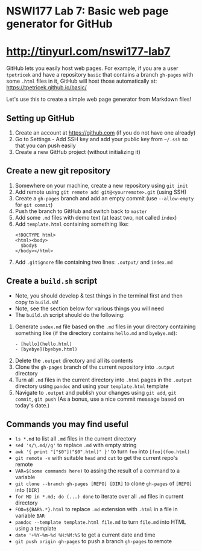 # NSWI177 Lab 7: Basic web page generator for GitHub
# http://tinyurl.com/nswi177-lab7 

GitHub lets you easily host web pages. For example, if you are a user `tpetricek` and
have a repository `basic` that contains a branch `gh-pages` with some `.html` files
in it, GitHub will host those automatically at: https://tpetricek.github.io/basic/

Let's use this to create a simple web page generator from Markdown files!

## Setting up GitHub

1. Create an account at https://github.com (if you do not have one already)
2. Go to Settings - Add SSH key and add your public key from `~/.ssh` so that you can push easily
3. Create a new GitHub project (without initializing it)

## Create a new git repository

1. Somewhere on your machine, create a new repository using `git init`
2. Add remote using `git remote add git@<yourremote>.git` (using SSH)
3. Create a `gh-pages` branch and add an empty commit (use `--allow-empty` for `git commit`)
4. Push the branch to GitHub and switch back to `master`
5. Add some `.md` files with demo text (at least two, not called `index`)
6. Add `template.html` containing something like:
   ```
   <!DOCTYPE html>
   <html><body>
     $body$
   </body></html>
   ```
7. Add `.gitignore` file containing two lines: `.output/` and `index.md`

## Create a `build.sh` script

- Note, you should develop & test things in the terminal first and then copy to `build.sh`!
- Note, see the section below for various things you will need
- The `build.sh` script should do the following:

1. Generate `index.md` file based on the `.md` files in your directory containing something
   like (if the directory contains `hello.md` and `byebye.md`):
   ```
   - [hello](hello.html)
   - [byebye](byebye.html)
   ```
2.  Delete the `.output` directory and all its contents
3.  Clone the `gh-pages` branch of the current repository into `.output` directory
4.  Turn all `.md` files in the current directory into `.html` pages in the `.output` directory
    using `pandoc` and using your `template.html` template
5.  Navigate to `.output` and publish your changes using `git add`, `git commit`, `git push`
  (As a bonus, use a nice commit message based on today's date.)

## Commands you may find useful

- `ls *.md` to list all `.md` files in the current directory
- `sed 's/\.md//g'` to replace `.md` with empty string
- `awk '{ print "["$0"]("$0".html)" }'` to turn `foo` into `[foo](foo.html)`
- `git remote -v` with suitable `head` and `cut` to get the current repo's remote
- `VAR=$(some commands here)` to assing the result of a command to a variable
- `git clone --branch gh-pages [REPO] [DIR]` to clone `gh-pages` of `[REPO]` into `[DIR]`
- `for MD in *.md; do (...) done` to iterate over all `.md` files in current directory
- `FOO=${BAR%.*}.html` to replace `.md` extension with `.html` in a file in variable `BAR`
- `pandoc --template template.html file.md` to turn `file.md` into HTML using a template
- `date '+%Y-%m-%d %H:%M:%S` to get a current date and time
- `git push origin gh-pages` to push a branch `gh-pages` to remote
